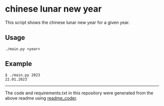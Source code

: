 # chinese lunar new year
This script shows the chinese lunar new year for a given year.

## Usage 
```
./main.py <year>
```

## Example
```
$ ./main.py 2023
22.01.2023
```

----------------------------------------------
The code and requirements.txt in this repository were generated from the above readme using [readme_coder](https://github.com/tom-doerr/readme-coder).

